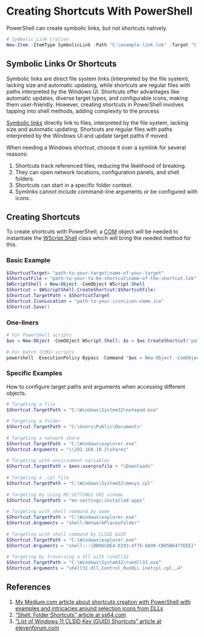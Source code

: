 # Creating Shortcuts With PowerShell

PowerShell can create symbolic links, but not shortcuts natively.

```powershell
# Symbolic Link Cration
New-Item -ItemType SymbolicLink -Path "C:\example-link.lnk" -Target "C:\Users\dbilanoski\Documents\some-text.txt"
```

## Symbolic Links Or Shortcuts

Symbolic links are direct file system links (interpreted by the file system), lacking size and automatic updating, while shortcuts are regular files with paths interpreted by the Windows UI. Shortcuts offer advantages like automatic updates, diverse target types, and configurable icons, making them user-friendly. However, creating shortcuts in PowerShell involves tapping into shell methods, adding complexity to the process
  
[Symbolic links](https://en.wikipedia.org/wiki/Symbolic_link) directly link to files, interpreted by the file system, lacking size and automatic updating. Shortcuts are regular files with paths interpreted by the Windows UI and update target paths if moved. 

When needing a Windows shortcut, choose it over a symlink for several reasons:

1. Shortcuts track referenced files, reducing the likelihood of breaking.
2. They can open network locations, configuration panels, and shell folders.
3. Shortcuts can start in a specific folder context.
4. Symlinks cannot include command-line arguments or be configured with icons.

## Creating Shortcuts

To create shortcuts with PowerShell, a [COM](https://learn.microsoft.com/en-us/windows/win32/com/component-object-model--com--portal) object will be needed to instantiate the [WScript.Shell](https://learn.microsoft.com/en-us/previous-versions//aew9yb99(v=vs.85)) class which will bring the needed method for this.

### Basic Example

```powershell
$ShortcutTarget= "path-to-your-target\name-of-your-target"  
$ShortcutFile = "path-to-your-to-be-shortcut\name-of-the-shortcut.lnk"  
$WScriptShell = New-Object -ComObject WScript.Shell  
$Shortcut = $WScriptShell.CreateShortcut($ShortcutFile)  
$Shortcut.TargetPath = $ShortcutTarget  
$Shortcut.IconLocation = "path-to-your-icon\icon-name.ico"  
$Shortcut.Save()
```

### One-liners

```powershell
# For PowerShell scripts
$ws = New-Object -ComObject WScript.Shell; $s = $ws.CreateShortcut('path-to-your-to-be-shortcut\name-of-the-shortcut.lnk'); $s.TargetPath = 'path-to-your-target\name-of-your-target'; $s.IconLocation = 'path-to-your-icon\icon-name.ico'; $s.Save()  
  
# For batch (CMD) scripts  
powershell -ExecutionPolicy Bypass -Command "$ws = New-Object -ComObject WScript.Shell; $s = $ws.CreateShortcut('path-to-your-to-be-shortcut\name-of-the-shortcut.lnk'); $s.TargetPath = 'path-to-your-target\name-of-your-target'; $s.IconLocation = 'path-to-your-icon\icon-name.ico'; $s.Save()"
```

### Specific Examples
How to configure target paths and arguments when accessing different objects.

```powershell
# Targeting a file  
$Shortcut.TargetPath = "C:\Windows\System32\notepad.exe"  
  
# Targeting a folder  
$Shortcut.TargetPath = "C:\Users\Public\Documents"  
  
# Targeting a network share  
$Shortcut.TargetPath = "C:\Windows\explorer.exe"  
$Shortcut.Arguments = "\\192.168.10.2\shares"  
  
# Targeting with environment variables  
$Shortcut.TargetPath = $env:userprofile + "\Downloads"  
  
# Targeting a .cpl file  
$Shortcut.TargetPath = "C:\Windows\System32\mmsys.cpl"  
  
# Targeting by using MS:SETTINGS URI scheme  
$Shortcut.TargetPath = "ms-settings:installed-apps"  
  
# Targeting with shell command by name  
$Shortcut.TargetPath = "C:\Windows\explorer.exe"  
$Shortcut.Arguments = "shell:NetworkPlacesFolder"  
  
# Targeting with shell command by CLSID GUID  
$Shortcut.TargetPath = "C:\Windows\explorer.exe"  
$Shortcut.Arguments = "shell:::{BB06C0E4-D293-4f75-8A90-CB05B6477EEE}"  
  
# Targeting by traversing a dll with rundll32  
$Shortcut.TargetPath = "C:\Windows\System32\rundll32.exe"  
$Shortcut.Arguments = "shell32.dll,Control_RunDLL inetcpl.cpl,,4"
```


## References

1. [My Medium.com article about shortcuts creation with PowerShell with examples and intricacies around selection icons from DLLs](https://medium.com/@dbilanoski/how-to-tuesdays-shortcuts-with-powershell-how-to-make-customize-and-point-them-to-places-1ee528af2763)
2. [“Shell: Folder Shortcuts” article at ss64.com](https://ss64.com/nt/shell.html)
3. [“List of Windows 11 CLSID Key (GUID) Shortcuts” article at elevenforum.com](https://www.elevenforum.com/t/list-of-windows-11-clsid-key-guid-shortcuts.1075/)